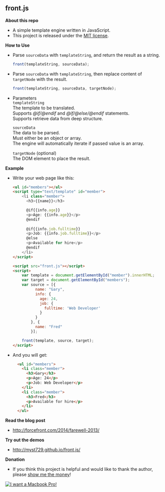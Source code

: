 front.js
--------

**About this repo**

+ A simple template engine written in JavaScript.
+ This project is released under the [MIT license](http://opensource.org/licenses/MIT).


**How to Use**

+ Parse `sourceData` with `templateString`, and return the result as a string.

  ```js
  front(templateString, sourceData);
  ```

+ Parse `sourceData` with `templateString`, then replace content of `targetNode` with the result.

  ```js
  front(templateString, sourceData, targetNode);
  ```

+ Parameters  
  `templateString`  
  The template to be translated.  
  Supports *@if/@endif* and *@if/@else/@endif* statements.  
  Supports retrieve data from deep structure.  

  `sourceData`  
  The data to be parsed.  
  Must either be an object or array.  
  The engine will automatically iterate if passed value is an array.  

  `targetNode` (optional)  
  The DOM element to place the result.  


**Example**

+ Write your web page like this:

  ```html
  <ul id="members"></ul>
  <script type="text/template" id="member">
      <li class="member">
        <h3>{{name}}</h3>

        @if{{info.age}}
        <p>Age: {{info.age}}</p>
        @endif
        
        @if{{info.job.fulltime}}
        <p>Job: {{info.job.fulltime}}</p>
        @else
        <p>Available for hire</p>
        @endif
      </li>
  </script>

  <script src="front.js"></script>
  <script>  
      var template = document.getElementById("member").innerHTML;  
      var target = document.getElementById("members");  
      var source = [{
            name: "Gary",
            info: {
              age: 24,
              job: {
                fulltime: 'Web Developer'
              }
            }
          }, {
            name: "Fred"
          }];
  
      front(template, source, target);
  </script>
  ```
+ And you will get:

  ```html
    <ul id="members">  
      <li class="member">  
        <h3>Gary</h3>  
        <p>Age: 24</p>  
        <p>Job: Web Developer</p>  
      </li>  
      <li class="member">  
        <h3>Fred</h3>  
        <p>Available for hire</p>  
      </li>  
    </ul>
  ```

  
**Read the blog post**

+ http://forcefront.com/2014/farewell-2013/


**Try out the demos**

+ http://myst729.github.io/front.js/


**Donation**

+ If you think this project is helpful and would like to thank the author, please [show me the money](http://www.urbandictionary.com/define.php?term=show+me+the+money)!

[![I want a Macbook Pro!](https://img.alipay.com/sys/personalprod/style/mc/btn-index.png)](https://me.alipay.com/myst)

